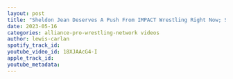 ```yaml
---
layout: post
title: "Sheldon Jean Deserves A Push From IMPACT Wrestling Right Now; Sami Callihan Picks Rich Swann"
date: 2023-05-16
categories: alliance-pro-wrestling-network videos
author: lewis-carlan
spotify_track_id: 
youtube_video_id: 18XJAAcG4-I
apple_track_id: 
youtube_metadata: 
---
```

